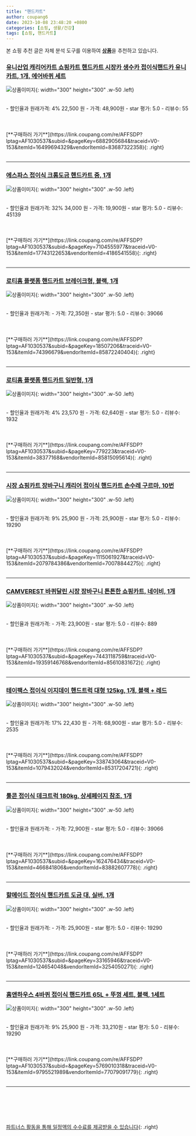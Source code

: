 ```yaml
---
title: "핸드카트"
author: coupang6
date: 2023-10-08 23:48:20 +0800
categories: [쇼핑, 생활/건강]
tags: [쇼핑, 핸드카트]
---
```


본 쇼핑 추천 글은 자체 분석 도구를 이용하여 [**상품**](https://link.coupang.com/a/bao1ui)을 추천하고 있습니다.

### [유니산업 캐리어카트 쇼핑카트 핸드카트 시장카 생수카 접이식핸드카 유니카트, 1개, 에어바퀴 세트](https://link.coupang.com/re/AFFSDP?lptag=AF1030537&subid=&pageKey=6882905684&traceid=V0-153&itemId=16499694329&vendorItemId=83687322358)

![상품이미지](https://thumbnail7.coupangcdn.com/thumbnails/remote/230x230ex/image/vendor_inventory/3e24/31c21b6f51e39b4542c13846218109d1efa71ceb95051e1e9e1a32db590c.png){: width="300" height="300" .w-50 .left}


<br>
- 할인율과 원래가격: 4%  22,500   원
- 가격: 48,900원
- star 평가: 5.0
- 리뷰수: 55
<br>
<br>
<br>
<br>
[**구매하러 가기**](https://link.coupang.com/re/AFFSDP?lptag=AF1030537&subid=&pageKey=6882905684&traceid=V0-153&itemId=16499694329&vendorItemId=83687322358){: .right}
<br>
<br>

---

### [에스파스 접이식 크롬도금 핸드카트 중, 1개](https://link.coupang.com/re/AFFSDP?lptag=AF1030537&subid=&pageKey=7104555977&traceid=V0-153&itemId=17743122653&vendorItemId=4186541558)

![상품이미지](https://thumbnail6.coupangcdn.com/thumbnails/remote/230x230ex/image/retail/images/1854360814161913-6f329fbe-1450-4561-a60c-7dbe55884314.jpg){: width="300" height="300" .w-50 .left}


<br>
- 할인율과 원래가격: 32%  34,000   원
- 가격: 19,900원
- star 평가: 5.0
- 리뷰수: 45139
<br>
<br>
<br>
<br>
[**구매하러 가기**](https://link.coupang.com/re/AFFSDP?lptag=AF1030537&subid=&pageKey=7104555977&traceid=V0-153&itemId=17743122653&vendorItemId=4186541558){: .right}
<br>
<br>

---

### [로티홈 플랫폼 핸드카트 브레이크형, 블랙, 1개](https://link.coupang.com/re/AFFSDP?lptag=AF1030537&subid=&pageKey=18507206&traceid=V0-153&itemId=74396679&vendorItemId=85872240404)

![상품이미지](https://thumbnail7.coupangcdn.com/thumbnails/remote/230x230ex/image/vendor_inventory/8477/7404d8938a6d564516971d68761ea7377328316d5175482158d0a964b847.jpg){: width="300" height="300" .w-50 .left}


<br>
- 할인율과 원래가격: 
- 가격: 72,350원
- star 평가: 5.0
- 리뷰수: 39066
<br>
<br>
<br>
<br>
[**구매하러 가기**](https://link.coupang.com/re/AFFSDP?lptag=AF1030537&subid=&pageKey=18507206&traceid=V0-153&itemId=74396679&vendorItemId=85872240404){: .right}
<br>
<br>

---

### [로티홈 플랫폼 핸드카트 일반형, 1개](https://link.coupang.com/re/AFFSDP?lptag=AF1030537&subid=&pageKey=779223&traceid=V0-153&itemId=38377168&vendorItemId=85815095614)

![상품이미지](https://thumbnail10.coupangcdn.com/thumbnails/remote/230x230ex/image/vendor_inventory/4da5/e6d8473b84afd9394ddd9ba1ada204a9fa34004cb87ef646a8610d94e350.jpg){: width="300" height="300" .w-50 .left}


<br>
- 할인율과 원래가격: 4%  23,570   원
- 가격: 62,640원
- star 평가: 5.0
- 리뷰수: 1932
<br>
<br>
<br>
<br>
[**구매하러 가기**](https://link.coupang.com/re/AFFSDP?lptag=AF1030537&subid=&pageKey=779223&traceid=V0-153&itemId=38377168&vendorItemId=85815095614){: .right}
<br>
<br>

---

### [시장 쇼핑카트 장바구니 캐리어 접이식 핸드카트 손수레 구르마, 10번](https://link.coupang.com/re/AFFSDP?lptag=AF1030537&subid=&pageKey=1115061927&traceid=V0-153&itemId=2079784386&vendorItemId=70078844275)

![상품이미지](https://thumbnail7.coupangcdn.com/thumbnails/remote/230x230ex/image/vendor_inventory/c69b/987317b5f7e81b7ac46c70c14b733dbe7ee1f92e575b75bf016aa775ca6f.jpg){: width="300" height="300" .w-50 .left}


<br>
- 할인율과 원래가격: 9%  25,900   원
- 가격: 25,900원
- star 평가: 5.0
- 리뷰수: 19290
<br>
<br>
<br>
<br>
[**구매하러 가기**](https://link.coupang.com/re/AFFSDP?lptag=AF1030537&subid=&pageKey=1115061927&traceid=V0-153&itemId=2079784386&vendorItemId=70078844275){: .right}
<br>
<br>

---

### [CAMVEREST 바퀴달린 시장 장바구니 튼튼한 쇼핑카트, 네이비, 1개](https://link.coupang.com/re/AFFSDP?lptag=AF1030537&subid=&pageKey=7443118759&traceid=V0-153&itemId=19359146768&vendorItemId=85610831672)

![상품이미지](https://thumbnail10.coupangcdn.com/thumbnails/remote/230x230ex/image/vendor_inventory/d92f/b55404409577c4f789b070e7d630a7ecbbff048b8336f0763b56b52a7bde.jpg){: width="300" height="300" .w-50 .left}


<br>
- 할인율과 원래가격: 
- 가격: 23,900원
- star 평가: 5.0
- 리뷰수: 889
<br>
<br>
<br>
<br>
[**구매하러 가기**](https://link.coupang.com/re/AFFSDP?lptag=AF1030537&subid=&pageKey=7443118759&traceid=V0-153&itemId=19359146768&vendorItemId=85610831672){: .right}
<br>
<br>

---

### [테이팩스 접이식 이지데이 핸드트럭 대형 125kg, 1개, 블랙 + 레드](https://link.coupang.com/re/AFFSDP?lptag=AF1030537&subid=&pageKey=338743064&traceid=V0-153&itemId=1079432024&vendorItemId=85317204721)

![상품이미지](https://thumbnail6.coupangcdn.com/thumbnails/remote/230x230ex/image/vendor_inventory/d351/3fea5f6f14da8996c8a81b720e6b3d4bf7e268cb777adaf2c066da991c96.jpg){: width="300" height="300" .w-50 .left}


<br>
- 할인율과 원래가격: 17%  22,430   원
- 가격: 68,900원
- star 평가: 5.0
- 리뷰수: 2535
<br>
<br>
<br>
<br>
[**구매하러 가기**](https://link.coupang.com/re/AFFSDP?lptag=AF1030537&subid=&pageKey=338743064&traceid=V0-153&itemId=1079432024&vendorItemId=85317204721){: .right}
<br>
<br>

---

### [툴콘 접이식 데크트럭 180kg, 상세페이지 참조, 1개](https://link.coupang.com/re/AFFSDP?lptag=AF1030537&subid=&pageKey=162476434&traceid=V0-153&itemId=466841806&vendorItemId=83882607778)

![상품이미지](https://thumbnail10.coupangcdn.com/thumbnails/remote/230x230ex/image/vendor_inventory/705a/6c9590b449ef189322a6be486302b115d07c38e3cc8543794d53e5f16269.jpg){: width="300" height="300" .w-50 .left}


<br>
- 할인율과 원래가격: 
- 가격: 72,900원
- star 평가: 5.0
- 리뷰수: 39066
<br>
<br>
<br>
<br>
[**구매하러 가기**](https://link.coupang.com/re/AFFSDP?lptag=AF1030537&subid=&pageKey=162476434&traceid=V0-153&itemId=466841806&vendorItemId=83882607778){: .right}
<br>
<br>

---

### [할메이드 접이식 핸드카트 도금 대, 실버, 1개](https://link.coupang.com/re/AFFSDP?lptag=AF1030537&subid=&pageKey=33165946&traceid=V0-153&itemId=124654048&vendorItemId=3254050271)

![상품이미지](https://thumbnail6.coupangcdn.com/thumbnails/remote/230x230ex/image/vendor_inventory/a467/3fbcb5e2f379f59b35337cb93cf54018be936567a138e885a80a3879f2c3.jpg){: width="300" height="300" .w-50 .left}


<br>
- 할인율과 원래가격: 
- 가격: 25,900원
- star 평가: 5.0
- 리뷰수: 19290
<br>
<br>
<br>
<br>
[**구매하러 가기**](https://link.coupang.com/re/AFFSDP?lptag=AF1030537&subid=&pageKey=33165946&traceid=V0-153&itemId=124654048&vendorItemId=3254050271){: .right}
<br>
<br>

---

### [홈앤하우스 4바퀴 접이식 핸드카트 65L + 뚜껑 세트, 블랙, 1세트](https://link.coupang.com/re/AFFSDP?lptag=AF1030537&subid=&pageKey=5769010318&traceid=V0-153&itemId=9795521989&vendorItemId=77079091779)

![상품이미지](https://thumbnail8.coupangcdn.com/thumbnails/remote/230x230ex/image/retail/images/116890344928295-8add08b5-cf21-48a9-9fde-32947768ed84.jpg){: width="300" height="300" .w-50 .left}


<br>
- 할인율과 원래가격: 9%  25,900   원
- 가격: 33,210원
- star 평가: 5.0
- 리뷰수: 19290
<br>
<br>
<br>
<br>
[**구매하러 가기**](https://link.coupang.com/re/AFFSDP?lptag=AF1030537&subid=&pageKey=5769010318&traceid=V0-153&itemId=9795521989&vendorItemId=77079091779){: .right}
<br>
<br>

---
<br><br><br><br><br> [파트너스 활동을 통해 일정액의 수수료를 제공받을 수 있습니다](https://link.coupang.com/a/bao1ui){: .right}